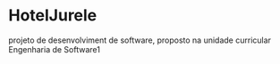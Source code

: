 # HotelJurele
 projeto de desenvolviment de software, proposto na unidade curricular Engenharia de Software1

